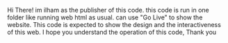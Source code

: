 Hi There! im ilham as the publisher of this code. 
this code is run in one folder like running web html as usual.
can use "Go Live" to show the website.
This code is expected to show the design and the interactiveness of this web. 
I hope you understand the operation of this code, Thank you
